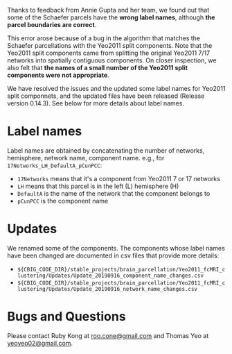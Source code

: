 Thanks to feedback from Annie Gupta and her team, we found out that some of the Schaefer parcels have the **wrong label names**, although **the parcel boundaries are correct**. 

This error arose because of a bug in the algorithm that matches the Schaefer parcellations with the Yeo2011 split components. Note that the Yeo2011 split components came from splitting the original Yeo2011 7/17 networks into spatially contiguous components. On closer inspection, we also felt that **the names of a small number of the Yeo2011 split components were not appropriate**.

We have resolved the issues and the updated some label names for Yeo2011 split componnets, and the updated files have been released (Release version 0.14.3). See below for more details about label names.

Label names
===============
Label names are obtained by concatenating the number of networks, hemisphere, network name, component name.
e.g., for `17Networks_LH_DefaultA_pCunPCC`:
- `17Networks` means that it's a component from Yeo2011 7 or 17 networks
- `LH` means that this parcel is in the left (L) hemisphere (H)
- `DefaultA` is the name of the network that the component belongs to
- `pCunPCC` is the component name

Updates
==========================================
We renamed some of the components. The components whose label names have been changed are documented in csv files that provide more details:

+ `${CBIG_CODE_DIR}/stable_projects/brain_parcellation/Yeo2011_fcMRI_clustering/Updates/Update_20190916_component_name_changes.csv`
+ `${CBIG_CODE_DIR}/stable_projects/brain_parcellation/Yeo2011_fcMRI_clustering/Updates/Update_20190916_network_name_changes.csv`

Bugs and Questions
====

Please contact Ruby Kong at roo.cone@gmail.com and Thomas Yeo at yeoyeo02@gmail.com.
